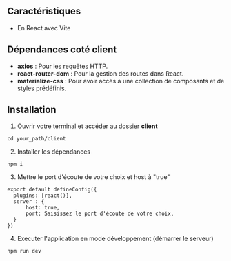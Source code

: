 ## Caractéristiques
- En React avec Vite

## Dépendances coté client
- **axios** : Pour les requêtes HTTP.
- **react-router-dom** : Pour la gestion des routes dans React.
- **materialize-css** : Pour avoir accès à une collection de composants et de styles prédéfinis.


## Installation
1. Ouvrir votre terminal et accéder au dossier **client**
```
cd your_path/client
```

2. Installer les dépendances
```
npm i
```

3. Mettre le port d'écoute de votre choix et host à "true"
```
export default defineConfig({
  plugins: [react()],
  server : {
      host: true,
      port: Saisissez le port d'écoute de votre choix,
  }
})
```

4. Executer l'application en mode développement (démarrer le serveur)
```
npm run dev
```